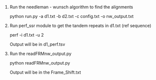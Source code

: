 1. Run the needleman - wunsch algorithm to find the alignments
	
	python run.py -a d1.txt -b d2.txt -c config.txt -o nw_output.txt

2. Run perf_ssr module to get the tandem repeats in d1.txt (ref sequence)

	perf -i d1.txt -u 2 

	Output will be in d1_perf.tsv
 
 3. Run the readFRMnw_output.py

 	python readFRMnw_output.py

 	Output will be in the Frame_Shift.txt 	
